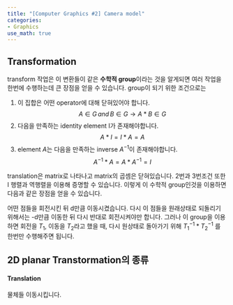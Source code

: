 ```yaml
---
title: "[Computer Graphics #2] Camera model"
categories:
- Graphics
use_math: true
---
```


## Transformation
transform 작업은 이 변환들이 같은 **수학적 group**이라는 것을 알게되면 여러 작업을 한번에 수행하는데 큰 장점을 얻을 수 있습니다.
group이 되기 위한 조건으로는
1. 이 집합은 어떤 operator에 대해 닫혀있어야 합니다.
$$A \in G\,and\,B \in G \rightarrow A*B \in G$$
2. 다음을 만족하는 identity element I가 존재해야합니다.  
$$A*I=I*A=A$$
3. element $A$는 다음을 만족하는 inverse $A^{-1}$이 존재해야합니다.
$$A^{-1}*A = A*A^{-1}=I$$

translation은 matrix로 나타나고 matrix의 곱셈은 닫혀있습니다. 2번과 3번조건 또한 I 행렬과 역행렬을 이용해 증명할 수 있습니다. 이렇게 이 수학적 group인것을 이용하면 다음과 같은 장점을 얻을 수 있습니다.

어떤 점들을 회전시킨 뒤 d만큼 이동시켰습니다. 다시 이 점들을 원래상태로 되돌리기 위해서는 -d만큼 이동한 뒤 다시 반대로 회전시켜야만 합니다. 그러나 이 group을 이용하면 회전을 $T_{1}$, 이동을 $T_{2}$라고 했을 때, 다시 원상태로 돌아가기 위해 $T_{1}^{-1} * T_{2}^{-1}$ 를 한번만 수행해주면 됩니다.

## 2D planar Transtormation의 종류
#### Translation
물체들 이동시킵니다.
